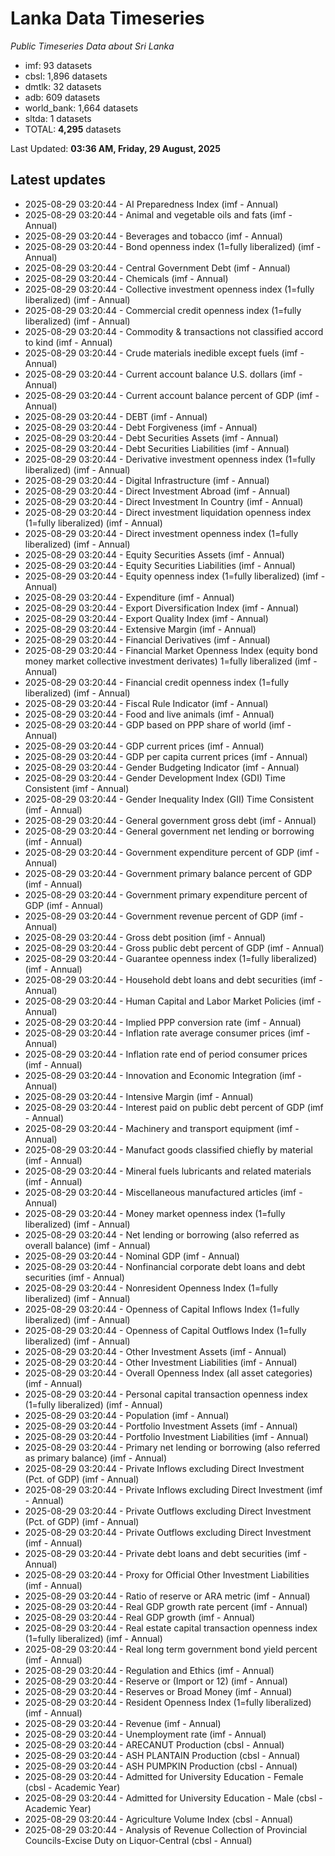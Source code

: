 # Lanka Data Timeseries
*Public Timeseries Data about Sri Lanka*

* imf: 93 datasets
* cbsl: 1,896 datasets
* dmtlk: 32 datasets
* adb: 609 datasets
* world_bank: 1,664 datasets
* sltda: 1 datasets
* TOTAL: **4,295** datasets

Last Updated: **03:36 AM, Friday, 29 August, 2025**

## Latest updates

* 2025-08-29 03:20:44 - AI Preparedness Index (imf - Annual)
* 2025-08-29 03:20:44 - Animal and vegetable oils and fats (imf - Annual)
* 2025-08-29 03:20:44 - Beverages and tobacco (imf - Annual)
* 2025-08-29 03:20:44 - Bond openness index (1=fully liberalized) (imf - Annual)
* 2025-08-29 03:20:44 - Central Government Debt (imf - Annual)
* 2025-08-29 03:20:44 - Chemicals (imf - Annual)
* 2025-08-29 03:20:44 - Collective investment openness index (1=fully liberalized) (imf - Annual)
* 2025-08-29 03:20:44 - Commercial credit openness index (1=fully liberalized) (imf - Annual)
* 2025-08-29 03:20:44 - Commodity & transactions not classified accord to kind (imf - Annual)
* 2025-08-29 03:20:44 - Crude materials inedible except fuels (imf - Annual)
* 2025-08-29 03:20:44 - Current account balance U.S. dollars (imf - Annual)
* 2025-08-29 03:20:44 - Current account balance percent of GDP (imf - Annual)
* 2025-08-29 03:20:44 - DEBT (imf - Annual)
* 2025-08-29 03:20:44 - Debt Forgiveness (imf - Annual)
* 2025-08-29 03:20:44 - Debt Securities Assets (imf - Annual)
* 2025-08-29 03:20:44 - Debt Securities Liabilities (imf - Annual)
* 2025-08-29 03:20:44 - Derivative investment openness index (1=fully liberalized) (imf - Annual)
* 2025-08-29 03:20:44 - Digital Infrastructure (imf - Annual)
* 2025-08-29 03:20:44 - Direct Investment Abroad (imf - Annual)
* 2025-08-29 03:20:44 - Direct Investment In Country (imf - Annual)
* 2025-08-29 03:20:44 - Direct investment liquidation openness index (1=fully liberalized) (imf - Annual)
* 2025-08-29 03:20:44 - Direct investment openness index (1=fully liberalized) (imf - Annual)
* 2025-08-29 03:20:44 - Equity Securities Assets (imf - Annual)
* 2025-08-29 03:20:44 - Equity Securities Liabilities (imf - Annual)
* 2025-08-29 03:20:44 - Equity openness index (1=fully liberalized) (imf - Annual)
* 2025-08-29 03:20:44 - Expenditure (imf - Annual)
* 2025-08-29 03:20:44 - Export Diversification Index (imf - Annual)
* 2025-08-29 03:20:44 - Export Quality Index (imf - Annual)
* 2025-08-29 03:20:44 - Extensive Margin (imf - Annual)
* 2025-08-29 03:20:44 - Financial Derivatives (imf - Annual)
* 2025-08-29 03:20:44 - Financial Market Openness Index (equity bond money market collective investment derivates) 1=fully liberalized (imf - Annual)
* 2025-08-29 03:20:44 - Financial credit openness index (1=fully liberalized) (imf - Annual)
* 2025-08-29 03:20:44 - Fiscal Rule Indicator (imf - Annual)
* 2025-08-29 03:20:44 - Food and live animals (imf - Annual)
* 2025-08-29 03:20:44 - GDP based on PPP share of world (imf - Annual)
* 2025-08-29 03:20:44 - GDP current prices (imf - Annual)
* 2025-08-29 03:20:44 - GDP per capita current prices (imf - Annual)
* 2025-08-29 03:20:44 - Gender Budgeting Indicator (imf - Annual)
* 2025-08-29 03:20:44 - Gender Development Index (GDI) Time Consistent (imf - Annual)
* 2025-08-29 03:20:44 - Gender Inequality Index (GII) Time Consistent (imf - Annual)
* 2025-08-29 03:20:44 - General government gross debt (imf - Annual)
* 2025-08-29 03:20:44 - General government net lending or borrowing (imf - Annual)
* 2025-08-29 03:20:44 - Government expenditure percent of GDP (imf - Annual)
* 2025-08-29 03:20:44 - Government primary balance percent of GDP (imf - Annual)
* 2025-08-29 03:20:44 - Government primary expenditure percent of GDP (imf - Annual)
* 2025-08-29 03:20:44 - Government revenue percent of GDP (imf - Annual)
* 2025-08-29 03:20:44 - Gross debt position (imf - Annual)
* 2025-08-29 03:20:44 - Gross public debt percent of GDP (imf - Annual)
* 2025-08-29 03:20:44 - Guarantee openness index (1=fully liberalized) (imf - Annual)
* 2025-08-29 03:20:44 - Household debt loans and debt securities (imf - Annual)
* 2025-08-29 03:20:44 - Human Capital and Labor Market Policies (imf - Annual)
* 2025-08-29 03:20:44 - Implied PPP conversion rate (imf - Annual)
* 2025-08-29 03:20:44 - Inflation rate average consumer prices (imf - Annual)
* 2025-08-29 03:20:44 - Inflation rate end of period consumer prices (imf - Annual)
* 2025-08-29 03:20:44 - Innovation and Economic Integration (imf - Annual)
* 2025-08-29 03:20:44 - Intensive Margin (imf - Annual)
* 2025-08-29 03:20:44 - Interest paid on public debt percent of GDP (imf - Annual)
* 2025-08-29 03:20:44 - Machinery and transport equipment (imf - Annual)
* 2025-08-29 03:20:44 - Manufact goods classified chiefly by material (imf - Annual)
* 2025-08-29 03:20:44 - Mineral fuels lubricants and related materials (imf - Annual)
* 2025-08-29 03:20:44 - Miscellaneous manufactured articles (imf - Annual)
* 2025-08-29 03:20:44 - Money market openness index (1=fully liberalized) (imf - Annual)
* 2025-08-29 03:20:44 - Net lending or borrowing (also referred as overall balance) (imf - Annual)
* 2025-08-29 03:20:44 - Nominal GDP (imf - Annual)
* 2025-08-29 03:20:44 - Nonfinancial corporate debt loans and debt securities (imf - Annual)
* 2025-08-29 03:20:44 - Nonresident Openness Index (1=fully liberalized) (imf - Annual)
* 2025-08-29 03:20:44 - Openness of Capital Inflows Index (1=fully liberalized) (imf - Annual)
* 2025-08-29 03:20:44 - Openness of Capital Outflows Index (1=fully liberalized) (imf - Annual)
* 2025-08-29 03:20:44 - Other Investment Assets (imf - Annual)
* 2025-08-29 03:20:44 - Other Investment Liabilities (imf - Annual)
* 2025-08-29 03:20:44 - Overall Openness Index (all asset categories) (imf - Annual)
* 2025-08-29 03:20:44 - Personal capital transaction openness index (1=fully liberalized) (imf - Annual)
* 2025-08-29 03:20:44 - Population (imf - Annual)
* 2025-08-29 03:20:44 - Portfolio Investment Assets (imf - Annual)
* 2025-08-29 03:20:44 - Portfolio Investment Liabilities (imf - Annual)
* 2025-08-29 03:20:44 - Primary net lending or borrowing (also referred as primary balance) (imf - Annual)
* 2025-08-29 03:20:44 - Private Inflows excluding Direct Investment (Pct. of GDP) (imf - Annual)
* 2025-08-29 03:20:44 - Private Inflows excluding Direct Investment (imf - Annual)
* 2025-08-29 03:20:44 - Private Outflows excluding Direct Investment (Pct. of GDP) (imf - Annual)
* 2025-08-29 03:20:44 - Private Outflows excluding Direct Investment (imf - Annual)
* 2025-08-29 03:20:44 - Private debt loans and debt securities (imf - Annual)
* 2025-08-29 03:20:44 - Proxy for Official Other Investment Liabilities (imf - Annual)
* 2025-08-29 03:20:44 - Ratio of reserve or ARA metric (imf - Annual)
* 2025-08-29 03:20:44 - Real GDP growth rate percent (imf - Annual)
* 2025-08-29 03:20:44 - Real GDP growth (imf - Annual)
* 2025-08-29 03:20:44 - Real estate capital transaction openness index (1=fully liberalized) (imf - Annual)
* 2025-08-29 03:20:44 - Real long term government bond yield percent (imf - Annual)
* 2025-08-29 03:20:44 - Regulation and Ethics (imf - Annual)
* 2025-08-29 03:20:44 - Reserve or (Import or 12) (imf - Annual)
* 2025-08-29 03:20:44 - Reserves or Broad Money (imf - Annual)
* 2025-08-29 03:20:44 - Resident Openness Index (1=fully liberalized) (imf - Annual)
* 2025-08-29 03:20:44 - Revenue (imf - Annual)
* 2025-08-29 03:20:44 - Unemployment rate (imf - Annual)
* 2025-08-29 03:20:44 - ARECANUT Production (cbsl - Annual)
* 2025-08-29 03:20:44 - ASH PLANTAIN Production (cbsl - Annual)
* 2025-08-29 03:20:44 - ASH PUMPKIN Production (cbsl - Annual)
* 2025-08-29 03:20:44 - Admitted for University Education - Female (cbsl - Academic Year)
* 2025-08-29 03:20:44 - Admitted for University Education - Male (cbsl - Academic Year)
* 2025-08-29 03:20:44 - Agriculture Volume Index (cbsl - Annual)
* 2025-08-29 03:20:44 - Analysis of Revenue Collection of Provincial Councils-Excise Duty on Liquor-Central (cbsl - Annual)